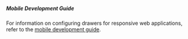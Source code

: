 ##### Mobile Development Guide

For information on configuring drawers for responsive web applications, refer to the [mobile development guide](https://cashmere.healthcatalyst.net/web/mobile/modals-popovers-drawers).
